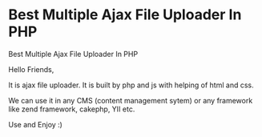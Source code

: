 Best Multiple Ajax File Uploader In PHP
================================

Best Multiple Ajax File Uploader In PHP

Hello Friends,

It is ajax file uploader. It is built by php and js with helping of html and css.

We can use it in any CMS (content management sytem) or any framework like zend framework, cakephp, YII etc.

Use and Enjoy :)
